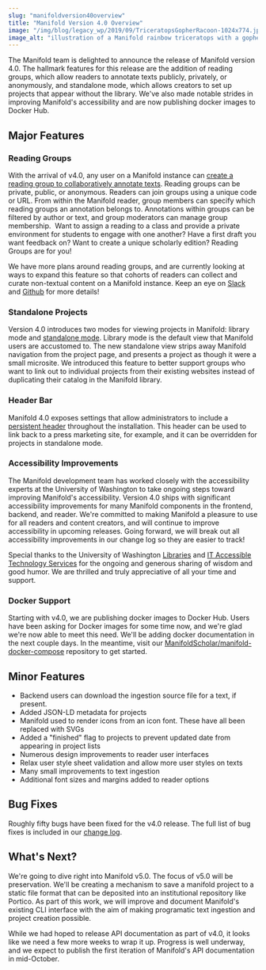 ```yaml
---
slug: "manifoldversion40overview"
title: "Manifold Version 4.0 Overview"
image: "/img/blog/legacy_wp/2019/09/TriceratopsGopherRacoon-1024x774.jpg"
image_alt: "illustration of a Manifold rainbow triceratops with a gopher and a racoon"
---
```


The Manifold team is delighted to announce the release of Manifold version 4.0. The hallmark features for this release are the addition of reading groups, which allow readers to annotate texts publicly, privately, or anonymously, and standalone mode, which allows creators to set up projects that appear without the library. We've also made notable strides in improving Manifold's accessibility and are now publishing docker images to Docker Hub.

<!--truncate-->

## Major Features

### Reading Groups

With the arrival of v4.0, any user on a Manifold instance can [create a reading group to collaboratively annotate texts](https://manifoldapp.org/docs/reading/annotating#reading-groups). Reading groups can be private, public, or anonymous. Readers can join groups using a unique code or URL. From within the Manifold reader, group members can specify which reading groups an annotation belongs to. Annotations within groups can be filtered by author or text, and group moderators can manage group membership. &nbsp;Want to assign a reading to a class and provide a private environment for students to engage with one another? Have a first draft you want feedback on? Want to create a unique scholarly edition? Reading Groups are for you!

We have more plans around reading groups, and are currently looking at ways to expand this feature so that cohorts of readers can collect and curate non-textual content on a Manifold instance. Keep an eye on [Slack](https://manifold-slackin.herokuapp.com/) and [Github](https://github.com/ManifoldScholar/manifold) for more details!

### Standalone Projects

Version 4.0 introduces two modes for viewing projects in Manifold: library mode and [standalone mode](https://manifoldapp.org/docs/projects/customizing/general#standalone). Library mode is the default view that Manifold users are accustomed to. The new standalone view strips away Manifold navigation from the project page, and presents a project as though it were a small microsite. We introduced this feature to better support groups who want to link out to individual projects from their existing websites instead of duplicating their catalog in the Manifold library.

### Header Bar

Manifold 4.0 exposes settings that allow administrators to include a [persistent header](https://manifoldapp.org/docs/customizing/settings.html#instance-header) throughout the installation. This header can be used to link back to a press marketing site, for example, and it can be overridden for projects in standalone mode.

### Accessibility Improvements

The Manifold development team has worked closely with the accessibility experts at the University of Washington to take ongoing steps toward improving Manifold's accessibility. Version 4.0 ships with significant accessibility improvements for many Manifold components in the frontend, backend, and reader. We're committed to making Manifold a pleasure to use for all readers and content creators, and will continue to improve accessibility in upcoming releases. Going forward, we will break out all accessibility improvements in our change log so they are easier to track!

Special thanks to the University of Washington [Libraries](https://www.lib.washington.edu/) and [IT Accessible Technology Services](https://www.washington.edu/accessibility/) for the ongoing and generous sharing of wisdom and good humor. We are thrilled and truly appreciative of all your time and support.

### Docker Support

Starting with v4.0, we are publishing docker images to Docker Hub. Users have been asking for Docker images for some time now, and we're glad we're now able to meet this need. We'll be adding docker documentation in the next couple days. In the meantime, visit our [ManifoldScholar/manifold-docker-compose](https://github.com/ManifoldScholar/manifold-docker-compose) repository to get started.

## Minor Features

- Backend users can download the ingestion source file for a text, if present.
- Added JSON-LD metadata for projects
- Manifold used to render icons from an icon font. These have all been replaced with SVGs
- Added a "finished" flag to projects to prevent updated date from appearing in project lists
- Numerous design improvements to reader user interfaces
- Relax user style sheet validation and allow more user styles on texts
- Many small improvements to text ingestion
- Additional font sizes and margins added to reader options

## Bug Fixes

Roughly fifty bugs have been fixed for the v4.0 release. The full list of bug fixes is included in our [change log](https://github.com/ManifoldScholar/manifold/blob/master/CHANGELOG.md).

## What's Next?

We're going to dive right into Manifold v5.0. The focus of v5.0 will be preservation. We'll be creating a mechanism to save a manifold project to a static file format that can be deposited into an institutional repository like Portico. As part of this work, we will improve and document Manifold's existing CLI interface with the aim of making programatic text ingestion and project creation possible.

While we had hoped to release API documentation as part of v4.0, it looks like we need a few more weeks to wrap it up. Progress is well underway, and we expect to publish the first iteration of Manifold's API documentation in mid-October.



